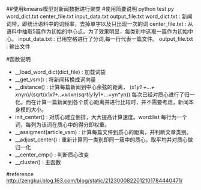 ##使用kmeans模型对新闻数据进行聚类
#使用简要说明
python test.py word_dict.txt center_file.txt input_data.txt output_file.txt
word_dict.txt : 新闻词带，即统计语料中的词频率，去掉单字以及只出现一次的词
center_file.txt : 从语料中抽取5篇作为初始的中心点。为了效果明显，每类别中选取一篇作为初始中心。
input_data.txt : 已用空格进行了分词,每一行代表一篇文件。
output_file.txt : 输出文件

#函数说明
* __load_word_dict(dict_file) : 加载词袋
* __get_vsm() : 将新闻转换成词向量
* __distance() : 计算每篇新闻到中心余弦的距离，
                 (x1*y1 +...+ xn*yn)/(sqrt(x1*x1+..+xn*xn)*sqrt(y1*y1+...+yn*yn))
                 每次已经对质心进行了归一化。而在计算一篇新闻到各个质心距离并进行比较时，并不需要考虑，新闻本身模的大小。
* init_center() : 对质心建立倒排，大大提高计算速度。word:list 每行为一个词，每列为该词在质心中的得分即权重。
* __assigment(article_vsm) : 计算每篇文件到质心的距离，并判断文章类别。
* __adjust_center() : 重新计算同一类别即同一簇中的质心。取平均并对质心做归一化
* __center_cmp() : 判断质心改变
* __cluster() : 主函数

#reference
http://zengkui.blog.163.com/blog/static/2123000822012101784440471/
